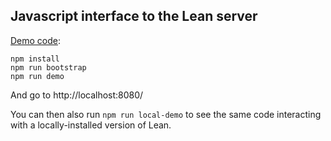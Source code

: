 ## Javascript interface to the Lean server

[Demo code](./lean-client-js-browser/demo.ts):
```
npm install
npm run bootstrap
npm run demo
```
And go to http://localhost:8080/

You can then also run `npm run local-demo` to see the same code interacting with a locally-installed version of Lean.

